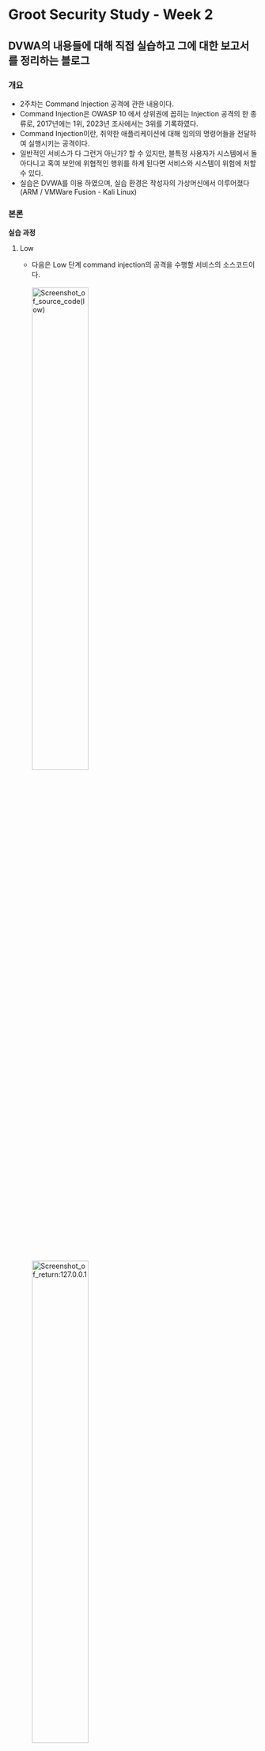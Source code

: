 # Groot Security Study - Week 2

## DVWA의 내용들에 대해 직접 실습하고 그에 대한 보고서를 정리하는 블로그

### 개요
  * 2주차는 Command Injection 공격에 관한 내용이다.<br/>
  * Command Injection은 OWASP 10 에서 상위권에 꼽히는 Injection 공격의 한 종류로, 2017년에는 1위, 2023년 조사에서는 3위를 기록하였다.<br/>
  * Command Injection이란, 취약한 애플리케이션에 대해 임의의 명령어들을 전달하여 실행시키는 공격이다.<br/>
  * 일반적인 서비스가 다 그런거 아닌가? 할 수 있지만, 블특정 사용자가 시스템에서 돌아다니고 혹여 보안에 위협적인 행위를 하게 된다면 서비스와 시스템이 위험에 처할 수 있다.<br/>
  * 실습은 DVWA를 이용 하였으며, 실습 환경은 작성자의 가상머신에서 이루어졌다(ARM / VMWare Fusion - Kali Linux)<br/>

### 본론
**실습 과정**
  1. Low
      * 다음은 Low 단계 command injection의 공격을 수행할 서비스의 소스코드이다.<br/><br/>
    <img src="/assets/230601/230601_screenshot_1.png" width="50%" height="50%" alt="Screenshot_of_source_code(low)"><br/><br/>
    <img src="/assets/230601/230601_screenshot_2.png" width="50%" height="50%" alt="Screenshot_of_return:127.0.0.1"><br/><br/>
      * 소스코드를 확인하면, 입력받은 ip주소를 $target으로 저장하여 os에 맞게 'ping (ip주소)' 명령을 터미널에서 실행시키는 방식으로 동작 한다는 것을 알 수 있다.<br/>
      * 이때 입력받은 문구를 ip주소라고 가정하고 단순히 앞에 ping 명령어를 붙인 후 터미널에 전달하는 방식이라, ip주소가 아닌 다른 명령어를 연결 해주면 함께 실행 시킬 수 있을 것 같다.<br/><br/>
    <img src="/assets/230601/230601_screenshot_3.png" width="50%" height="50%" alt="Screenshot_of_return:127.0.0.1;cat /etc/passwd"><br/><br/>
      * 위는 입력값으로 '127.0.0.1 && cat /etc/passwd'을 전달한 결과이다.<br/>
      * 여러 CLI명령어를 동시에 입력하게 해주는(그리고 그 명령어들을 연결해주는) 방법들 중 ';'을 이용하여 'cat /etc/passwd'명령을 연결해 주었고, 그 결과 위의 사진처럼 id와 패스워드들의 저장 정보를 알 수 있었다.
      * 현재 동작하는 id를 알기 위해 같은 방식으로 whoami명령을 실행하면, 다음과 같이 www-data인 것을 알 수 있다.<br/><br/>
    <img src="/assets/230601/230601_screenshot_3-1.png" width="50%" height="50%" alt="Screenshot_of_return:whoami"><br/><br/>

  2. Medium
      * 다음은 Medium 단계 command injection의 공격을 수행할 서비스의 소스코드이다.<br/><br/>
    <img src="/assets/230601/230601_screenshot_4.png" width="50%" height="50%" alt="Screenshot_of_source_code(medium)"><br/><br/>
      * 소스코드를 확인하면, 이전 단계에서 사용한 ';'나 '&'가 서비스의입력되면 공백문자로 치환해 사용할 수 없게 하는 코드가 추가되었다.
      * 하지만 이 두가지 이외에도 여러 명령어를 함께 입력할 수 있는 방법이 많이 있는데, 그 중 하나가 파이프(%#124;)이다.
      * 파이프는 두 명령에 대해 앞선 명령의 결과를 후위 명령의 인자로 전달해 주는 역할을 한다.
      * Low에서 시도한 것과 유사하게 '127.0.0.1 %#124; cat /etc/passwd'를 실행한다면, 소스코드에서의 'ping -c 4'와 결합하여 다음의 두가지 명령으로 나누어 진다.
          - ping -c 4 127.0.0.1
          - cat /etc/passwd
      * 이때 파이프에 의해 ping명령의 결과가 cat명령의 인자로 전달되는데, cat명령에는 인자로 /etc/passwd가 이미 연결되어 있으므로 ping명령의 결과는 무시된다.
      * 따라서 입력값으로 '127.0.0.1 %#124; cat /etc/passwd'을 전달하면 다음과 같은 결과를 받을 수 있다.<br/><br/>
     <img src="/assets/230601/230601_screenshot_5.png" width="50%" height="50%" alt="Screenshot_of_return:127.0.0.1 %#124; cat /etc/passwd"><br/><br/>

  3. High
      * 다음은 High 단계 command injection의 공격을 수행할 서비스의 소스코드이다.<br/><br/>
    <img src="/assets/230601/230601_screenshot_6.png" width="50%" height="50%" alt="Screenshot_of_source_code(high)"><br/><br/>
      * 소스코드를 확인하면, 다른 특수문자들도 모두 공백문자로 치환되게 설정되어 있다.
      * 하지만 코드를 잘 확인해 보면, 파이프를 공백문자로 치환하는 부분에 있어 '%#124; '과 같이 공백이 한 칸 들어가 있다.
      * 따라서 '127.0.0.1 %#124;%#124; cat /etc/passwd'를 입력하면 먼저 '%#124; '이 공백으로 치환되어 '127.0.0.1 %#124;cat /etc/passwd'이 되어 실행되게 된다.
      * 이떼 '%#124;%#124;'의 탐지보다 '%#124; '의 탐지가 먼저 이루어져 위와 같은 결과가 발생하게 된다.
      * 결과적으로 다음과 같은 결과를 받을 수 있다.<br/><br/>
    <img src="/assets/230601/230601_screenshot_7.png" width="50%" height="50%" alt="Screenshot_of_return:127.0.0.1 %#124;%#124; cat /etc/passwd"><br/><br/>

### 결론
  1. **원인 분석**
      * Low : 보호가 전혀 되어있지 않다. 입력되는 문자열을 받아 이를 터미널에 그대로 전달해 주는 단순한 방식이기에 입력되는것이 보안에 위협이 되더라도 막을 수 있는 방법이 없다.
      * Medium : 어느 정도 보호가 이루어져 있기는 하나, 부족하다. 많이 사용되는 '&'와 ';'에 대해서만 방어가 이루어지고 나머지에 대해서는 보호가 전혀 되어있지 않다.
      * High : 웬만해서 많이 사용되는 특수문자들에 대해 대부분 차단이 이루어 지고 있으나, 문제 풀이에서 처럼 서로 충돌하는 부분이 있다. 이 때문에 입력되는 특수문자들의 배열 순서를 적절히 조절하면 유효한 공격이 이루어 질 수 있다.

  2. **예상 대응 방안**
      * 다음은 impossible 단계 소스코드이다.<br/><br/>
    <img src="/assets/230601/230601_screenshot_8.png" width="50%" height="50%" alt="Screenshot_of_source_code(impossible)"><br/><br/>
      * 코드를 보면, 이전 단계처럼 공격에 사용될 것 같은 특수문자를 공백으로 치환하여 보호하는 것이 아니라, 처음부터 IPv4 주소의 형식처럼 '숫자.숫자.숫자.숫자'로 입력이 들어와야만 유효한 결과를 반환할 수 있게 설계되어 있다.
      * 이처럼 '하면 안되는 행동 못하게 하기'방식이 아니라 '할 수 있는 행동 정해주기' 방식의 시큐어 코딩이 필요해 보인다.

### 마치며
  * 지난주차 스터디가 끝난 후 일단 블로그 설정부터 마무리 했다. (알고 보니 포스팅 될 컨텐츠로의 경로에 오타가 있어서 아무 내용이 보이지 않았던 것이었다.)
  * 소스코드를 먼저 보고 시스템이 어떤 방식으로 동작하는지 이해하는게 가장 중요한 것 같다. 지난 주차에는 이미 실습을 진행 하고 나서 소스코드를 보게 되어 단순히 취약점 발생 원인을 밝히는 수준에서 끝났는데, 이번엔 먼저 소스코드를 확인하여 실습을 좀 더 수월하게 진핼할 수 있었다.
  * 지난 주차를 마치며 다음부턴 해당 주차학습에 관련된 공격 툴을 분석해 보는 과정을 추가해야겠다 했었는데, 이번 주차처럼 단순히 '유효한 취약점 공격 방법을 찾는' 실습에 대해서는 굳이? 라는 생각이 든다(툴이라는게 결국 사람이 하기 귀찮은 부분을 대신 해주는 역할이지 않나 싶다.). 이 부분은 피드백을 받으면서 질문해 볼 생각.

### 참조
  * [OWASP - Command Injection](https://owasp.org/www-community/attacks/Command_Injection)